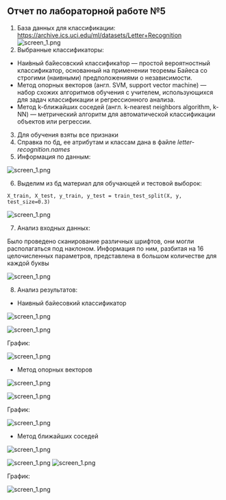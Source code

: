 ##  Отчет по лабораторной работе №5

1. База данных для классификации: https://archive.ics.uci.edu/ml/datasets/Letter+Recognition
![screen_1.png](img/img.png)
2. Выбранные классификаторы:
* Наи́вный ба́йесовский классифика́тор — простой вероятностный классификатор, основанный на применении теоремы Байеса со строгими (наивными) предположениями о независимости.
*  Метод опорных векторов (англ. SVM, support vector machine) — набор схожих алгоритмов обучения с учителем, использующихся для задач классификации и регрессионного анализа.
* Метод k-ближайших соседей (англ. k-nearest neighbors algorithm, k-NN) — метрический алгоритм для автоматической классификации объектов или регрессии.

3. Для обучения взяты все признаки
4. Справка по бд, ее атрибутам и классам дана в файле <em> letter-recognition.names </em>
5. Информация по данным:

![screen_1.png](img/img_1.png)

6. Выделим из бд материал для обучающей и тестовой выборок:

<code>X_train, X_test, y_train, y_test = train_test_split(X, y, test_size=0.3) </code>

![screen_1.png](img/img_2.png)

7. Анализ входных данных:


Было проведено сканирование различных шрифтов, они могли располагаться под наклоном.
Информация по ним, разбитая на 16 целочисленных параметров, представлена в большом количестве для каждой буквы

![screen_1.png](img/img_3.png)

8. Анализ результатов:
* Наивный байесовкий классификатор


![screen_1.png](img/img_4.png)


![screen_1.png](img/img_5.png)


График:

![screen_1.png](img/img_6.png)


* Метод опорных векторов

![screen_1.png](img/img_7.png)


![screen_1.png](img/img_8.png)


График:


![screen_1.png](img/img_9.png)

* Метод ближайших соседей


![screen_1.png](img/img_10.png)


![screen_1.png](img/img_11.png)
![screen_1.png](img/img_12.png)

График:

![screen_1.png](img/img_13.png)

